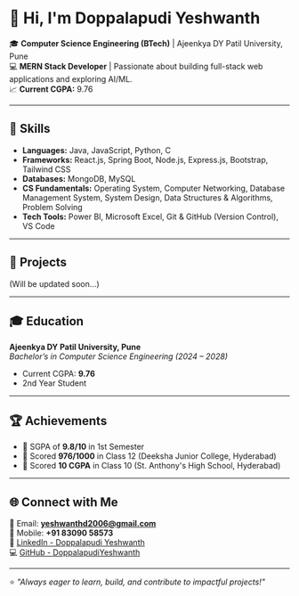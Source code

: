 # 👋 Hi, I'm Doppalapudi Yeshwanth  

🎓 **Computer Science Engineering (BTech)** | Ajeenkya DY Patil University, Pune  
💻 **MERN Stack Developer** | Passionate about building full-stack web applications and exploring AI/ML.  
📈 **Current CGPA:** 9.76  

---

## 🚀 Skills  

- **Languages:** Java, JavaScript, Python, C  
- **Frameworks:** React.js, Spring Boot, Node.js, Express.js, Bootstrap, Tailwind CSS  
- **Databases:** MongoDB, MySQL  
- **CS Fundamentals:** Operating System, Computer Networking, Database Management System, System Design, Data Structures & Algorithms, Problem Solving  
- **Tech Tools:** Power BI, Microsoft Excel, Git & GitHub (Version Control), VS Code  

---

## 📂 Projects  
(Will be updated soon...)

---

## 🎓 Education  

**Ajeenkya DY Patil University, Pune**  
_Bachelor’s in Computer Science Engineering (2024 – 2028)_  
- Current CGPA: **9.76**  
- 2nd Year Student  

---

## 🏆 Achievements  

- 📌 SGPA of **9.8/10** in 1st Semester  
- 📌 Scored **976/1000** in Class 12 (Deeksha Junior College, Hyderabad)  
- 📌 Scored **10 CGPA** in Class 10 (St. Anthony's High School, Hyderabad)  

---

## 🌐 Connect with Me  

📧 Email: **yeshwanthd2006@gmail.com**  
📱 Mobile: **+91 83090 58573**  
🔗 [LinkedIn - Doppalapudi Yeshwanth](https://www.linkedin.com/in/doppalapudiyeshwanth)  
💻 [GitHub - DoppalapudiYeshwanth](https://github.com/DoppalapudiYeshwanth)  

---
⭐️ _"Always eager to learn, build, and contribute to impactful projects!"_
